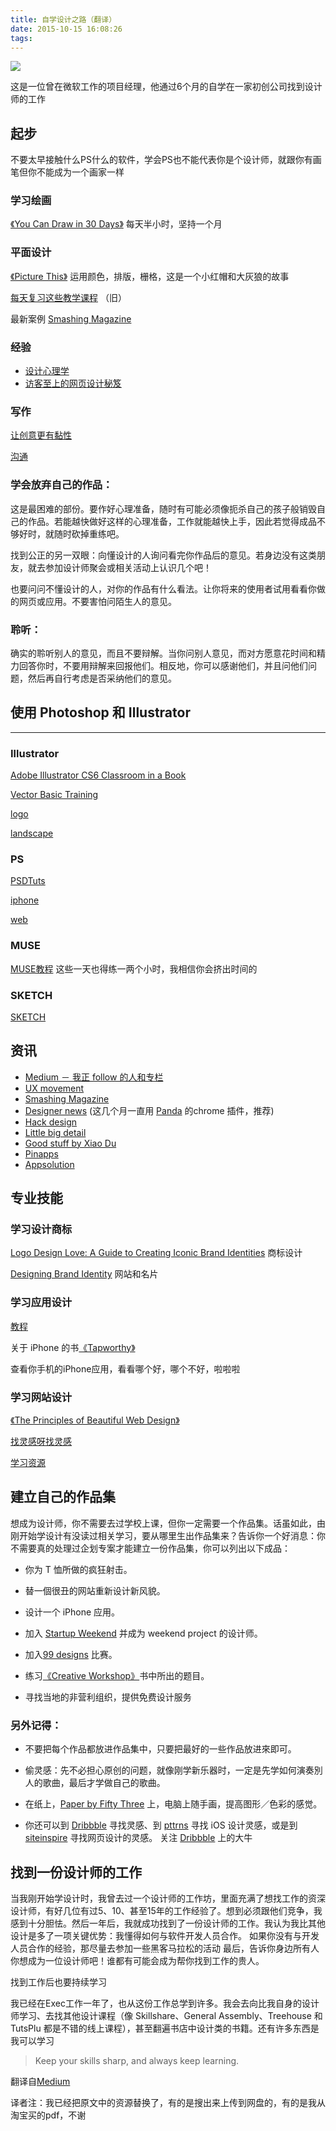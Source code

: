 ```yaml
---
title: 自学设计之路（翻译）
date: 2015-10-15 16:08:26
tags:
---
```


![](http://7xnjo6.com1.z0.glb.clouddn.com/20151015-0-nJgCaHm0bFIekC23.jpeg)

这是一位曾在微软工作的项目经理，他通过6个月的自学在一家初创公司找到设计师的工作

## 起步

不要太早接触什么PS什么的软件，学会PS也不能代表你是个设计师，就跟你有画笔但你不能成为一个画家一样

### 学习绘画

[《You Can Draw in 30 Days》](http://pan.baidu.com/s/1eQkZTPw) 每天半小时，坚持一个月

### 平面设计

[《Picture This》](http://pan.baidu.com/s/1nt9OjlZ) 运用颜色，排版，栅格，这是一个小红帽和大灰狼的故事

[每天复习这些教学课程](http://design.tutsplus.com/articles/50-totally-free-lessons-in-graphic-design-theory--psd-2916) （旧）

最新案例 [Smashing Magazine](http://www.smashingmagazine.com/)

### 经验

*   [设计心理学](http://pan.baidu.com/s/1dD6GHt3)
*   [访客至上的网页设计秘笈](http://pan.baidu.com/s/1sjqJkQD)

### 写作

[让创意更有黏性](http://pan.baidu.com/s/1pJBLWev)

[沟通](http://voiceandtone.com/guide-2/)

### 学会放弃自己的作品：

这是最困难的部份。要作好心理准备，随时有可能必须像扼杀自己的孩子般销毁自己的作品。若能越快做好这样的心理准备，工作就能越快上手，因此若觉得成品不够好时，就随时砍掉重练吧。

找到公正的另一双眼：向懂设计的人询问看完你作品后的意见。若身边没有这类朋友，就去参加设计师聚会或相关活动上认识几个吧！

也要问问不懂设计的人，对你的作品有什么看法。让你将来的使用者试用看看你做的网页或应用。不要害怕问陌生人的意见。

### 聆听：

确实的聆听别人的意见，而且不要辩解。当你问别人意见，而对方愿意花时间和精力回答你时，不要用辩解来回报他们。相反地，你可以感谢他们，并且问他们问题，然后再自行考虑是否采纳他们的意见。

## 使用 Photoshop 和 Illustrator

* * *

### Illustrator

[Adobe Illustrator CS6 Classroom in a Book](http://pan.baidu.com/s/1o6OFnE6)

[Vector Basic Training](http://pan.baidu.com/s/1hqkVX5q)

[logo](http://design.tutsplus.com/tutorials/creating-an-environmentally-friendly-green-type-treatment--vector-37)

[landscape](http://design.tutsplus.com/tutorials/how-to-create-a-landscape-wallpaper-for-your-desktop--vector-2160)

### PS

[PSDTuts](http://design.tutsplus.com/)

[iphone](http://design.tutsplus.com/tutorials/mobile-ui-how-to-redesign-the-spendometer-iphone-app-part-1--psd-10162)

[web](http://webdesign.tutsplus.com/tutorials/basics-create-a-clean-magazine-blog-theme-day-1-design--webdesign-2938)

### MUSE

[MUSE教程](https://www.youtube.com/user/TrifectaFotografic?feature=watch) 这些一天也得练一两个小时，我相信你会挤出时间的

### SKETCH

[SKETCH](http://sketchcn.com/)

## 资讯

*   [Medium － 我正 follow 的人和专栏](https://medium.com/@AegeanKuang)
*   [UX movement](http://uxmovement.com/)
*   [Smashing Magazine](http://www.smashingmagazine.com/)
*   [Designer news](https://news.layervault.com/) (这几个月一直用 [Panda](http://usepanda.com/) 的chrome 插件，推荐)
*   [Hack design](https://hackdesign.org/)
*   [Little big detail](http://littlebigdetails.com/)
*   [Good stuff by Xiao Du](http://tinyletter.com/disinfeqt)
*   [Pinapps](http://zhuanlan.zhihu.com/pinapps)
*   [Appsolution](http://www.ifanr.com/app)

## 专业技能

### 学习设计商标

[Logo Design Love: A Guide to Creating Iconic Brand Identities](http://pan.baidu.com/s/1mgwYXIg) 商标设计

[Designing Brand Identity](http://pan.baidu.com/s/1kTihT3p) 网站和名片

### 学习应用设计

[教程](http://design.tutsplus.com/tutorials/mobile-ui-how-to-redesign-the-spendometer-iphone-app-part-1--psd-10162)

关于 iPhone 的书[《Tapworthy》](http://pan.baidu.com/s/1i3oXFq1)

查看你手机的iPhone应用，看看哪个好，哪个不好，啦啦啦

### 学习网站设计

[《The Principles of Beautiful Web Design》](http://pan.baidu.com/s/1bnu982F)

[找灵感呀找灵感](http://www.siteinspire.com/)

[学习资源](http://webdesign.tutsplus.com/)

## 建立自己的作品集

想成为设计师，你不需要去过学校上课，但你一定需要一个作品集。话虽如此，由刚开始学设计有没读过相关学习，要从哪里生出作品集来？告诉你一个好消息：你不需要真的处理过企划专案才能建立一份作品集，你可以列出以下成品：

*   你为 T 恤所做的疯狂射击。

*   替一個很丑的网站重新设计新风貌。

*   设计一个 iPhone 应用。

*   加入 [Startup Weekend](http://startupweekend.org/) 并成为 weekend project 的设计师。

*   加入[99 designs](http://en.99designs.jp/) 比赛。

*   练习[《Creative Workshop》](http://pan.baidu.com/s/1bnq5Ivd)书中所出的题目。

*   寻找当地的非营利组织，提供免费设计服务

### 另外记得：

*   不要把每个作品都放进作品集中，只要把最好的一些作品放进來即可。

*   偷灵感：先不必担心原创的问题，就像刚学新乐器时，一定是先学如何演奏別人的歌曲，最后才学做自己的歌曲。

*   在纸上，[Paper by Fifty Three](https://www.fiftythree.com/paper) 上，电脑上随手画，提高图形／色彩的感觉。
*   你还可以到 [Dribbble](https://dribbble.com/shots) 寻找灵感、到 [pttrns](http://www.pttrns.com/) 寻找 iOS 设计灵感，或是到 [siteinspire](http://www.siteinspire.com/) 寻找网页设计的灵感。 关注 [Dribbble](http://www.zhihu.com/question/20359596) 上的大牛

## 找到一份设计师的工作

当我刚开始学设计时，我曾去过一个设计师的工作坊，里面充满了想找工作的资深设计师，有好几位有过5、10、甚至15年的工作经验了。想到必须跟他们竞争，我感到十分胆怯。然后一年后，我就成功找到了一份设计师的工作。我认为我比其他设计是多了一项关键优势：我懂得如何与软件开发人员合作。 如果你没有与开发人员合作的经验，那尽量去参加一些黑客马拉松的活动 最后，告诉你身边所有人你想成为一位设计师吧！谁都有可能会成为帮你找到工作的贵人。

找到工作后也要持续学习

我已经在Exec工作一年了，也从这份工作总学到许多。我会去向比我自身的设计师学习、去找其他设计课程（像 Skillshare、General Assembly、Treehouse 和 TutsPlu 都是不错的线上课程），甚至翻遍书店中设计类的书籍。还有许多东西是我可以学习

> Keep your skills sharp, and always keep learning.

翻译自[Medium](https://medium.com/@karenxcheng/how-to-get-a-job-as-a-designer-without-going-to-design-school-bad8cdb67068)

译者注：我已经把原文中的资源替换了，有的是搜出来上传到网盘的，有的是我从淘宝买的pdf，不谢
